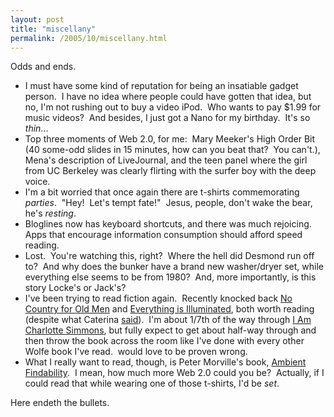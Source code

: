 ```yaml
---
layout: post
title: "miscellany"
permalink: /2005/10/miscellany.html
---
```


Odds and ends.

*   I must have some kind of reputation for being an insatiable gadget person.  I have no idea where people could have gotten that idea, but no, I'm not rushing out to buy a video iPod.  Who wants to pay $1.99 for music videos?  And besides, I just got a Nano for my birthday.  It's so _thin_...
*   Top three moments of Web 2.0, for me:  Mary Meeker's High Order Bit (40 some-odd slides in 15 minutes, how can you beat that?  You can't.), Mena's description of LiveJournal, and the teen panel where the girl from UC Berkeley was clearly flirting with the surfer boy with the deep voice.
*   I'm a bit worried that once again there are t-shirts commemorating _parties_.  "Hey!  Let's tempt fate!"  Jesus, people, don't wake the bear, he's _resting_.
*   Bloglines now has keyboard shortcuts, and there was much rejoicing.  Apps that encourage information consumption should afford speed reading.
*   Lost.  You're watching this, right?  Where the hell did Desmond run off to?  And why does the bunker have a brand new washer/dryer set, while everything else seems to be from 1980?  And, more importantly, is this story Locke's or Jack's?
*   I've been trying to read fiction again.  Recently knocked back [No Country for Old Men](http://www.amazon.com/exec/obidos/tg/detail/-/0375406778/) and [Everything is Illuminated](http://www.amazon.com/exec/obidos/tg/detail/-/0060529709/), both worth reading (despite what Caterina [said](http://www.caterina.net/archive/000851.html)).  I'm about 1/7th of the way through [I Am Charlotte Simmons](http://www.amazon.com/exec/obidos/tg/detail/-/0312424442/), but fully expect to get about half-way through and then throw the book across the room like I've done with every other Wolfe book I've read.  would love to be proven wrong.
*   What I really want to read, though, is Peter Morville's book, [Ambient Findability](http://www.oreilly.com/catalog/ambient/index.html).  I mean, how much more Web 2.0 could you be?  Actually, if I could read that while wearing one of those t-shirts, I'd be _set_.

Here endeth the bullets.